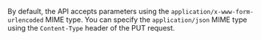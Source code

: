 By default, the API accepts parameters using the `application/x-www-form-urlencoded` MIME type.
You can specify the `application/json` MIME type using the `Content-Type` header of the PUT request.